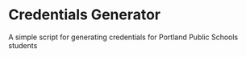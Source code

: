 # Credentials Generator
A simple script for generating credentials for Portland Public Schools students
